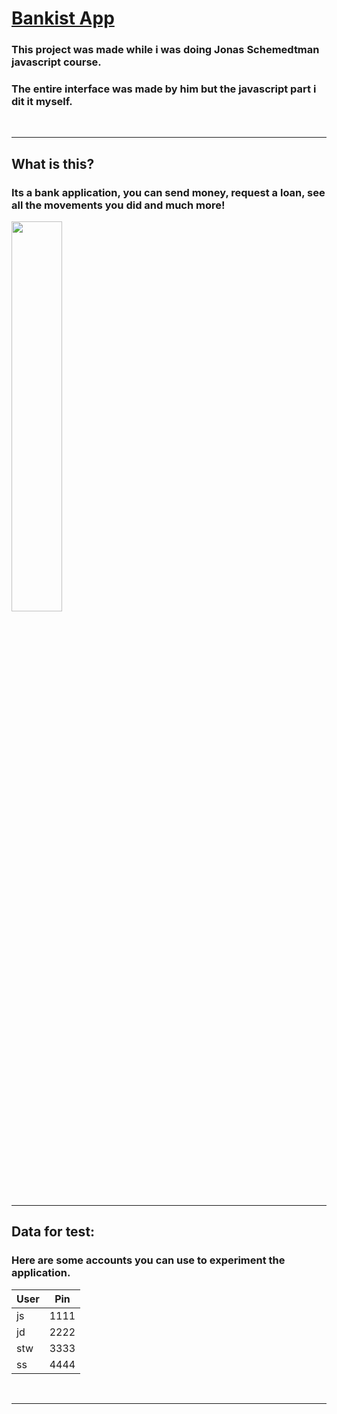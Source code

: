 # <a href="#">Bankist App</a>

### This project was made while i was doing Jonas Schemedtman javascript course.

### The entire interface was made by him but the javascript part i dit it myself.

<br>

---

## What is this?

### Its a bank application, you can send money, request a loan, see all the movements you did and much more!

<img src="img/video.gif" align="center" width="40%"/>

<br>

---

## Data for test:

### Here are some accounts you can use to experiment the application.

<table >
<thead>
<tr>
<th>
User
</th>
<th>
Pin
</th>
</tr>
</thead>
<tbody>

<tr>
<td>
js
</td>
<td>
1111
</td>
</tr>

<tr>
<td>
jd
</td>
<td>
2222
</td>
</tr>

<tr>
<td>
stw
</td>
<td>
3333
</td>
</tr>

<tr>
<td>
ss
</td>
<td>
4444
</td>
</tr>

</tbody>
</table>

<br>

---
